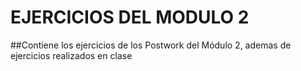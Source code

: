 # EJERCICIOS DEL MODULO 2 
##Contiene los ejercicios de los Postwork del Módulo 2, ademas de ejercicios realizados en clase
